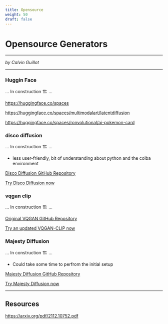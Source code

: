 ```yaml
---
title: Opensource
weight: 50
draft: false
---
```


# Opensource Generators

---

*by Calvin Guillot*

---

### Huggin Face

... In construction 🏗️ ...

https://huggingface.co/spaces

https://huggingface.co/spaces/multimodalart/latentdiffusion

https://huggingface.co/spaces/ronvolutional/ai-pokemon-card

### disco diffusion

... In construction 🏗️ ...

- less user-friendly, bit of understanding about python and the colba environment

[Disco Diffusion GitHub Repository](https://github.com/alembics/disco-diffusion)

[Try Disco Diffusion now](https://colab.research.google.com/github/alembics/disco-diffusion/blob/main/Disco_Diffusion.ipynb)

### vqgan clip

... In construction 🏗️ ...

[Original VQGAN GitHub Repository](https://github.com/nerdyrodent/VQGAN-CLIP)

[Try an updated VQGAN-CLIP now](<https://colab.research.google.com/github/justinjohn0306/VQGAN-CLIP/blob/main/VQGAN%2BCLIP(Updated).ipynb>)

### Majesty Diffusion

... In construction 🏗️ ...

- Could take some time to perfrom the initial setup

[Majesty Diffusion GitHub Repository](https://github.com/multimodalart/majesty-diffusion)

[Try Majesty Diffusion now](https://colab.research.google.com/github/multimodalart/MajestyDiffusion/blob/main/latent.ipynb)

---

## Resources

https://arxiv.org/pdf/2112.10752.pdf
